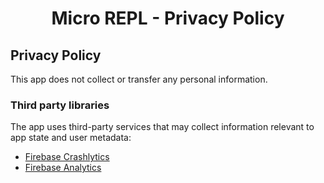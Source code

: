 <h1 align=center>Micro REPL - Privacy Policy</h1>

<div class="box">
  <h2>Privacy Policy</h2>
  This app does not collect or transfer any personal information.
  
  <h3>Third party libraries</h3>
  The app uses third-party services that may collect information relevant to app state and user metadata:
  <ul>
    <li>
      <a href="https://firebase.google.com/docs/android/play-data-disclosure#crashlytics">Firebase Crashlytics</a>
    </li>
     <li>
      <a href="https://support.google.com/analytics/answer/11582702">Firebase Analytics</a>
    </li>
  </ul>

</div>
</body></html>
</pre>
